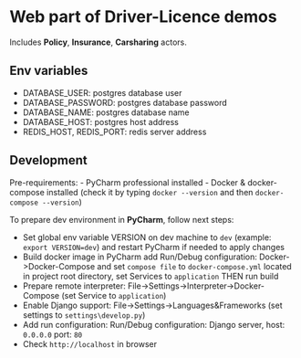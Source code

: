 # Web part of Driver-Licence demos
Includes **Policy**, **Insurance**, **Carsharing** actors.

## Env variables
  - DATABASE_USER: postgres database user
  - DATABASE_PASSWORD: postgres database password
  - DATABASE_NAME: postgres database name
  - DATABASE_HOST: postgres host address
  - REDIS_HOST, REDIS_PORT: redis server address

## Development 
Pre-requirements:
    - PyCharm professional installed
    - Docker & docker-compose installed (check it by typing `docker --version` and then `docker-compose --version`)

To prepare dev environment in **PyCharm**, follow next steps:
  - Set global env variable VERSION on dev machine to `dev` (example: `export VERSION=dev`) and restart PyCharm if needed to apply changes
  - Build docker image in PyCharm add Run/Debug configuration: Docker->Docker-Compose and set `compose file` to `docker-compose.yml` located in project root directory, set Services to `application` THEN run build
  - Prepare remote interpreter: File->Settings->Interpreter->Docker-Compose (set Service to `application`)
  - Enable Django support: File->Settings->Languages&Frameworks (set settings to `settings\develop.py`)
  - Add run configuration: Run/Debug configuration: Django server, host: `0.0.0.0` port: `80`
  - Check `http://localhost` in browser